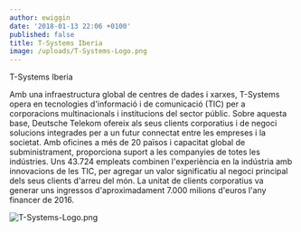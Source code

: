 ```yaml
---
author: ewiggin
date: '2018-01-13 22:06 +0100'
published: false
title: T-Systems Iberia
image: /uploads/T-Systems-Logo.png
---
```

T-Systems Iberia

Amb una infraestructura global de centres de dades i xarxes, T-Systems opera en tecnologies d'informació i de comunicació (TIC) per a corporacions multinacionals i institucions del sector públic. Sobre aquesta base, Deutsche Telekom ofereix als seus clients corporatius i de negoci solucions integrades per a un futur connectat entre les empreses i la societat. Amb oficines a més de 20 països i capacitat global de subministrament, proporciona suport a les companyies de totes les indústries. Uns 43.724 empleats combinen l'experiència en la indústria amb innovacions de les TIC, per agregar un valor significatiu al negoci principal dels seus clients d'arreu del món. La unitat de clients corporatius va generar uns ingressos d'aproximadament 7.000 milions d'euros l'any financer de 2016.

![T-Systems-Logo.png]({{site.baseurl}}/uploads/T-Systems-Logo.png)

